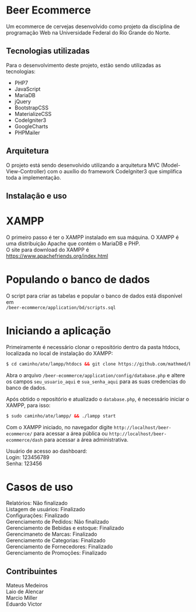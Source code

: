 # Beer Ecommerce

Um ecommerce de cervejas desenvolvido como projeto da disciplina de programação Web na Universidade Federal do 
Rio Grande do Norte.

## Tecnologias utilizadas
Para o desenvolvimento deste projeto, estão sendo utilizadas as tecnologias:

* PHP7  
* JavaScript  
* MariaDB  
* jQuery  
* BootstrapCSS  
* MaterializeCSS  
* CodeIgniter3 
* GoogleCharts  
* PHPMailer

## Arquitetura

O projeto está sendo desenvolvido utilizando a arquitetura MVC (Model-View-Controller) com o auxílio do framework CodeIgniter3 que simplifica toda a implementação.

## Instalação e uso

# XAMPP

O primeiro passo é ter o XAMPP instalado em sua máquina. O XAMPP é uma distribuição Apache que contém o MariaDB e PHP.  
O site para download do XAMPP é https://www.apachefriends.org/index.html

# Populando o banco de dados
O script para criar as tabelas e popular o banco de dados está disponível em  
`/beer-ecommerce/application/bd/scripts.sql`

# Iniciando a aplicação

Primeiramente é necessário clonar o repositório dentro da pasta htdocs, localizada no local de instalação do XAMPP:  

```html
$ cd caminho/ate/lampp/htdocs && git clone https://github.com/mathmed/beer-ecommerce.git
``` 

Abra o arquivo `/beer-ecommerce/application/config/database.php` e altere os campos `seu_usuario_aqui` e `sua_senha_aqui` para as suas credencias do banco de dados.  

Após obtido o repositório e atualizado o `database.php`, é necessário iniciar o XAMPP, para isso:  

```html
$ sudo caminho/ate/lampp/ && ./lampp start
```  

Com o XAMPP iniciado, no navegador digite `http://localhost/beer-ecommerce/` para acessar a área pública ou `http://localhost/beer-ecommerce/dash` para acessar a área administrativa. 

Usuário de acesso ao dashboard:  
Login: 123456789  
Senha: 123456  

# Casos de uso 

Relatórios: Não finalizado  
Listagem de usuários: Finalizado  
Configurações: Finalizado  
Gerenciamento de Pedidos: Não finalizado  
Gerenciamento de Bebidas e estoque: Finalizado  
Gerencimaneto de Marcas: Finalizado  
Gerenciamento de Categorias: Finalizado  
Gerenciamento de Fornecedores: Finalizado  
Gerenciamento de Promoções: Finalizado  



## Contribuintes

Mateus Medeiros  
Laio de Alencar  
Marcio Miller  
Eduardo Victor  
